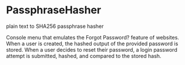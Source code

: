 # PassphraseHasher
plain text to SHA256 passphrase hasher

Console menu that emulates the Forgot Password? feature of websites. When a user is created, 
the hashed output of the provided password is stored. When a user decides to reset their password,
a login password attempt is submitted, hashed, and compared to the stored hash.
